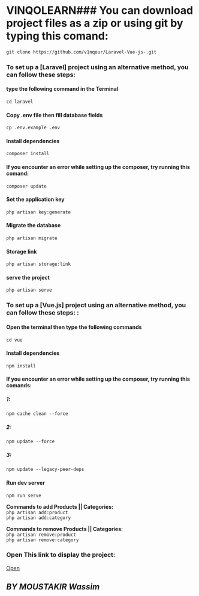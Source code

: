 # VINQOLEARN### You can download project files as a zip or using git by typing this comand:
`git clone https://github.com/v1nqour/Laravel-Vue-js-.git`

### To set up a [Laravel] project using an alternative method, you can follow these steps:
####  type the following command in the Terminal
`cd laravel` 
#### Copy .env file then fill database fields
`cp .env.example .env` 
#### Install dependencies
`composer install`  
#### If you encounter an error while setting up the composer, try running this comand:
`composer update`  
#### Set the application key
`php artisan key:generate`
#### Migrate the database
`php artisan migrate`
#### Storage link
`php artisan storage:link`
#### serve the project
`php artisan serve`

### To set up a [Vue.js] project using an alternative method, you can follow these steps: :
#### Open the terminal then type the following commands
`cd vue` 
#### Install dependencies
`npm install`  
#### If you encounter an error while setting up the composer, try running this comands:
##### 1:
`npm cache clean --force`
##### 2:
`npm update --force`
##### 3:
`npm update --legacy-peer-deps`
#### Run dev server
`npm run serve`  


**Commands to add Products || Categories:**  
`php artisan add:product`  
`php artisan add:category`

**Commands to remove Products || Categories:**  
`php artisan remove:product`  
`php artisan remove:category`

### Open This link to display the project:
[Open](http://127.0.0.1:8000/)



## *BY MOUSTAKIR Wassim*
